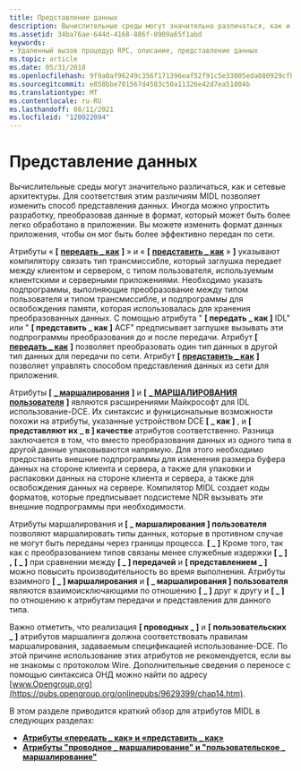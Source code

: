 ```yaml
---
title: Представление данных
description: Вычислительные среды могут значительно различаться, как и сетевые архитектуры.
ms.assetid: 34ba76ae-644d-4168-886f-0909a65f1abd
keywords:
- Удаленный вызов процедур RPC, описание, представление данных
ms.topic: article
ms.date: 05/31/2018
ms.openlocfilehash: 9f9a0af96249c356f171396eaf52f91c5e33005eda080929cfbd8eecde27ffa3
ms.sourcegitcommit: e858bbe701567d4583c50a11326e42d7ea51804b
ms.translationtype: MT
ms.contentlocale: ru-RU
ms.lasthandoff: 08/11/2021
ms.locfileid: "120022094"
---
```

# <a name="data-representation"></a>Представление данных

Вычислительные среды могут значительно различаться, как и сетевые архитектуры. Для соответствия этим различиям MIDL позволяет изменить способ представления данных. Иногда можно упростить разработку, преобразовав данные в формат, который может быть более легко обработано в приложении. Вы можете изменить формат данных приложения, чтобы он мог быть более эффективно передан по сети.

Атрибуты « **\[** [**передать \_ как**](/windows/desktop/Midl/transmit-as) **\]** » и « **\[** [**представить \_ как**](/windows/desktop/Midl/represent-as) » **\]** указывают компилятору связать тип трансмиссибле, который заглушка передает между клиентом и сервером, с типом пользователя, используемым клиентскими и серверными приложениями. Необходимо указать подпрограммы, выполняющие преобразование между типом пользователя и типом трансмиссибле, и подпрограммы для освобождения памяти, которая использовалась для хранения преобразованных данных. С помощью атрибута " **\[ передать \_ как \]** IDL" или " **\[ представить \_ как \]** ACF" предписывает заглушке вызывать эти подпрограммы преобразования до и после передачи. Атрибут **\[** [**передать \_ как**](/windows/desktop/Midl/transmit-as) **\]** позволяет преобразовать один тип данных в другой тип данных для передачи по сети. Атрибут **\[** [**представить \_ как**](/windows/desktop/Midl/represent-as) **\]** позволяет управлять способом представления данных из сети для приложения.

Атрибуты **\[** [**\_ маршалирования**](/windows/desktop/Midl/wire-marshal) **\]** и **\[** [**\_ МАРШАЛИРОВАНИЯ пользователя**](/windows/desktop/Midl/user-marshal) **\]** являются расширениями Майкрософт для IDL использование-DCE. Их синтаксис и функциональные возможности похожи на атрибуты, указанные устройством DCE **\[ \_ как \]** , и **\[ представляют их \_ в \] качестве** атрибутов соответственно. Разница заключается в том, что вместо преобразования данных из одного типа в другой данные упаковываются напрямую. Для этого необходимо предоставить внешние подпрограммы для изменения размера буфера данных на стороне клиента и сервера, а также для упаковки и распаковки данных на стороне клиента и сервера, а также для освобождения данных на сервере. Компилятор MIDL создает коды форматов, которые предписывает подсистеме NDR вызывать эти внешние подпрограммы при необходимости.

Атрибуты маршалирования и **\[ \_ маршалирования \] пользователя** позволяют маршалировать типы данных, которые в противном случае не могут быть переданы через границы процесса. **\[ \_ \]** Кроме того, так как с преобразованием типов связаны менее служебные издержки **\[ \_ \] ,** **\[ \_ \]** при сравнении между **\[ \_ \] передачей** и **\[ представлением \_ \]** можно повысить производительность во время выполнения. Атрибуты взаимного **\[ \_ \] маршалирования** и **\[ \_ маршалирования \] пользователя** являются взаимоисключающими по отношению **\[ \_ \]** друг к другу и **\[ \_ \]** по отношению к атрибутам передачи и представления для данного типа.

Важно отметить, что реализация **\[ проводных \_ \]** и **\[ пользовательских \_ \]** атрибутов маршалинга должна соответствовать правилам маршалирования, задаваемым спецификацией использование-DCE. По этой причине использование этих атрибутов не рекомендуется, если вы не знакомы с протоколом Wire. Дополнительные сведения о переносе с помощью синтаксиса ОНД можно найти по адресу [www.Opengroup.org](https://pubs.opengroup.org/onlinepubs/9629399/chap14.htm).

В этом разделе приводится краткий обзор для атрибутов MIDL в следующих разделах:

-   [**Атрибуты «передать \_ как» и «представить \_ как»**](the-transmit-as-and-represent-as-attributes.md)
-   [**Атрибуты "проводное \_ маршалирование" и "пользовательское \_ маршалирование"**](the-wire-marshal-and-user-marshal-attributes.md)

 

 